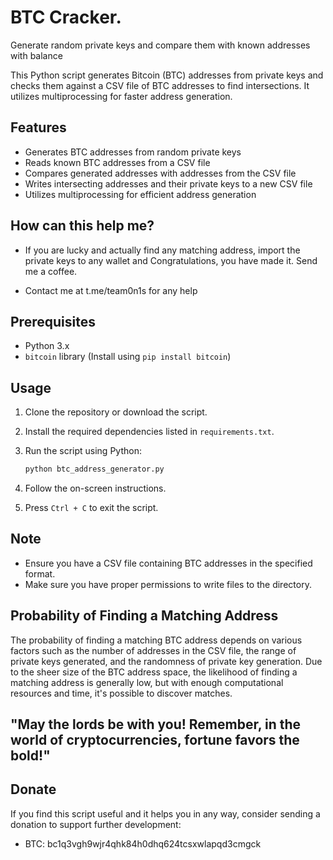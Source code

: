 # BTC Cracker. 

Generate random private keys and compare them with known addresses with balance

This Python script generates Bitcoin (BTC) addresses from private keys and checks them against a CSV file of BTC addresses to find intersections. It utilizes multiprocessing for faster address generation.

## Features

- Generates BTC addresses from random private keys
- Reads known BTC addresses from a CSV file
- Compares generated addresses with addresses from the CSV file
- Writes intersecting addresses and their private keys to a new CSV file
- Utilizes multiprocessing for efficient address generation

## How can this help me?
- If you are lucky and actually find any matching address, import the private keys to any wallet and Congratulations, you have made it. Send me a coffee. 

- Contact me at t.me/team0n1s for any help


## Prerequisites

- Python 3.x
- `bitcoin` library (Install using `pip install bitcoin`)

## Usage

1. Clone the repository or download the script.
2. Install the required dependencies listed in `requirements.txt`.
3. Run the script using Python:

    ```bash
    python btc_address_generator.py
    ```

4. Follow the on-screen instructions.
5. Press `Ctrl + C` to exit the script.

## Note

- Ensure you have a CSV file containing BTC addresses in the specified format.
- Make sure you have proper permissions to write files to the directory.

## Probability of Finding a Matching Address

The probability of finding a matching BTC address depends on various factors such as the number of addresses in the CSV file, the range of private keys generated, and the randomness of private key generation. Due to the sheer size of the BTC address space, the likelihood of finding a matching address is generally low, but with enough computational resources and time, it's possible to discover matches.


##  "May the lords be with you! Remember, in the world of cryptocurrencies, fortune favors the bold!"

## Donate

If you find this script useful and it helps you in any way, consider sending a donation to support further development:

- BTC: bc1q3vgh9wjr4qhk84h0dhq624tcsxwlapqd3cmgck

